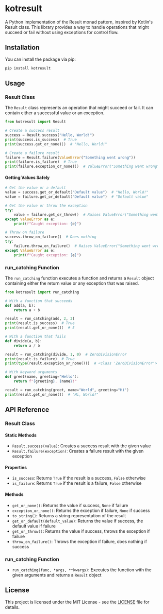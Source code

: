 # kotresult

A Python implementation of the Result monad pattern, inspired by Kotlin's Result class. This library provides a way to handle operations that might succeed or fail without using exceptions for control flow.

## Installation

You can install the package via pip:

```bash
pip install kotresult
```

## Usage

### Result Class

The `Result` class represents an operation that might succeed or fail. It can contain either a successful value or an exception.

```python
from kotresult import Result

# Create a success result
success = Result.success("Hello, World!")
print(success.is_success)  # True
print(success.get_or_none())  # "Hello, World!"

# Create a failure result
failure = Result.failure(ValueError("Something went wrong"))
print(failure.is_failure)  # True
print(failure.exception_or_none())  # ValueError("Something went wrong")
```

#### Getting Values Safely

```python
# Get the value or a default
value = success.get_or_default("Default value")  # "Hello, World!"
value = failure.get_or_default("Default value")  # "Default value"

# Get the value or throw the exception
try:
    value = failure.get_or_throw()  # Raises ValueError("Something went wrong")
except ValueError as e:
    print(f"Caught exception: {e}")

# Throw on failure
success.throw_on_failure()  # Does nothing
try:
    failure.throw_on_failure()  # Raises ValueError("Something went wrong")
except ValueError as e:
    print(f"Caught exception: {e}")
```

### run_catching Function

The `run_catching` function executes a function and returns a `Result` object containing either the return value or any exception that was raised.

```python
from kotresult import run_catching

# With a function that succeeds
def add(a, b):
    return a + b

result = run_catching(add, 2, 3)
print(result.is_success)  # True
print(result.get_or_none())  # 5

# With a function that fails
def divide(a, b):
    return a / b

result = run_catching(divide, 1, 0)  # ZeroDivisionError
print(result.is_failure)  # True
print(type(result.exception_or_none()))  # <class 'ZeroDivisionError'>

# With keyword arguments
def greet(name, greeting="Hello"):
    return f"{greeting}, {name}!"

result = run_catching(greet, name="World", greeting="Hi")
print(result.get_or_none())  # "Hi, World!"
```

## API Reference

### Result Class

#### Static Methods

- `Result.success(value)`: Creates a success result with the given value
- `Result.failure(exception)`: Creates a failure result with the given exception

#### Properties

- `is_success`: Returns `True` if the result is a success, `False` otherwise
- `is_failure`: Returns `True` if the result is a failure, `False` otherwise

#### Methods

- `get_or_none()`: Returns the value if success, `None` if failure
- `exception_or_none()`: Returns the exception if failure, `None` if success
- `to_string()`: Returns a string representation of the result
- `get_or_default(default_value)`: Returns the value if success, the default value if failure
- `get_or_throw()`: Returns the value if success, throws the exception if failure
- `throw_on_failure()`: Throws the exception if failure, does nothing if success

### run_catching Function

- `run_catching(func, *args, **kwargs)`: Executes the function with the given arguments and returns a `Result` object

## License

This project is licensed under the MIT License - see the [LICENSE](LICENSE) file for details.
